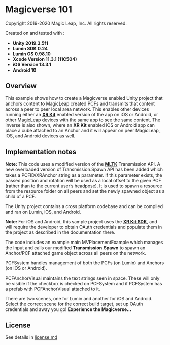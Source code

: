 # Magicverse 101

Copyright 2019-2020 Magic Leap, Inc. All rights reserved.

Created on and tested with :

* **Unity 2019.3.5f1**
* **Lumin SDK 0.24**
* **Lumin OS 0.98.10**
* **Xcode Version 11.3.1 (11C504)**
* **iOS Version 13.3.1**
* **Android 10**

## Overview

This example shows how to create a Magicverse enabled Unity project that anchors content to MagicLeap created PCFs and transmits that content across a peer to peer local area network. This enables other devices running either an [**XR Kit**](https://developer.magicleap.com/downloads/magicverse) enabled version of the app on iOS or Android, or other MagicLeap devices with the same app to see the same content. The inverse is also shown, where an **XR Kit** enabled iOS or Android app can place a cube attached to an Anchor and it will appear on peer MagicLeap, iOS, and Android devices as well. 

## Implementation notes
**Note:** This code uses a modified version of the [**MLTK**](https://developer.magicleap.com/learn/guides/magic-leap-toolkit-overview) Transmission API. A new overloaded version of Transmission.Spawn API has been added which takes a PCFID/XRAnchor string as a parameter. If this parameter exists, the passed position and rotation will be used as a local offset to the given PCF (rather than to the current user’s headpose). It is used to spawn a resource from the resource folder on all peers and set the newly spawned object as a child of a PCF.

The Unity project contains a cross platform codebase and can be compiled and ran on Lumin, iOS, and Android. 

**Note:** For iOS and Android, this sample project uses the [**XR Kit SDK**](https://developer.magicleap.com/downloads/magicverse), and will require the developer to obtain OAuth credentials and populate them in the project as described in the documentation there.

The code includes an example main MVPlacementExample which manages the Input and calls our modified **Transmission.Spawn** to spawn an Anchor/PCF attached game object across all peers on the network. 

PCFSystem handles management of both the PCFs (on Lumin) and Anchors (on iOS or Android). 

PCFAnchorVisual maintains the text strings seen in space. These will only be visible if the checkbox is checked on PCFSystem and if PCFSystem has a prefab with PCFAnchorVisual attached to it. 

There are two scenes, one for Lumin and another for iOS and Android. Select the correct scene for the correct build target, set up OAuth credentials and away you go! **Experience the Magicverse…**

## License

See details in [license.md](license.md)
